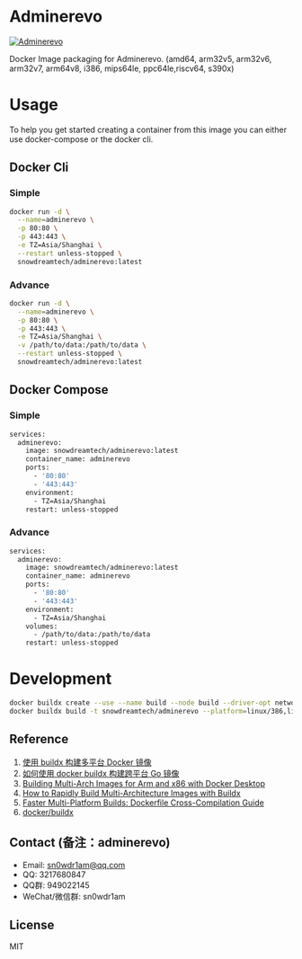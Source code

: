 # Adminerevo

[![Adminerevo](http://dockeri.co/image/snowdreamtech/adminerevo)](https://hub.docker.com/r/snowdreamtech/adminerevo)

Docker Image packaging for Adminerevo. (amd64, arm32v5,  arm32v6, arm32v7, arm64v8, i386, mips64le, ppc64le,riscv64, s390x)

# Usage

To help you get started creating a container from this image you can either use docker-compose or the docker cli.

## Docker Cli

### Simple

```bash
docker run -d \
  --name=adminerevo \
  -p 80:80 \
  -p 443:443 \
  -e TZ=Asia/Shanghai \
  --restart unless-stopped \
  snowdreamtech/adminerevo:latest
```

### Advance

```bash
docker run -d \
  --name=adminerevo \
  -p 80:80 \
  -p 443:443 \
  -e TZ=Asia/Shanghai \
  -v /path/to/data:/path/to/data \
  --restart unless-stopped \
  snowdreamtech/adminerevo:latest
```

## Docker Compose

### Simple

```bash
services:
  adminerevo:
    image: snowdreamtech/adminerevo:latest
    container_name: adminerevo
    ports:
      - '80:80'
      - '443:443'
    environment:
      - TZ=Asia/Shanghai
    restart: unless-stopped
```

### Advance

```bash
services:
  adminerevo:
    image: snowdreamtech/adminerevo:latest
    container_name: adminerevo
    ports:
      - '80:80'
      - '443:443'
    environment:
      - TZ=Asia/Shanghai
    volumes:
      - /path/to/data:/path/to/data
    restart: unless-stopped
```

# Development

```bash
docker buildx create --use --name build --node build --driver-opt network=host
docker buildx build -t snowdreamtech/adminerevo --platform=linux/386,linux/amd64,linux/arm/v6,linux/arm/v7,linux/arm64,linux/ppc64le,linux/riscv64,linux/s390x . --push
```

## Reference

1. [使用 buildx 构建多平台 Docker 镜像](https://icloudnative.io/posts/multiarch-docker-with-buildx/)
1. [如何使用 docker buildx 构建跨平台 Go 镜像](https://waynerv.com/posts/building-multi-architecture-images-with-docker-buildx/#buildx-%E7%9A%84%E8%B7%A8%E5%B9%B3%E5%8F%B0%E6%9E%84%E5%BB%BA%E7%AD%96%E7%95%A5)
1. [Building Multi-Arch Images for Arm and x86 with Docker Desktop](https://www.docker.com/blog/multi-arch-images/)
1. [How to Rapidly Build Multi-Architecture Images with Buildx](https://www.docker.com/blog/how-to-rapidly-build-multi-architecture-images-with-buildx/)
1. [Faster Multi-Platform Builds: Dockerfile Cross-Compilation Guide](https://www.docker.com/blog/faster-multi-platform-builds-dockerfile-cross-compilation-guide/)
1. [docker/buildx](https://github.com/docker/buildx)

## Contact (备注：adminerevo)

* Email: sn0wdr1am@qq.com
* QQ: 3217680847
* QQ群: 949022145
* WeChat/微信群: sn0wdr1am

## License

MIT
